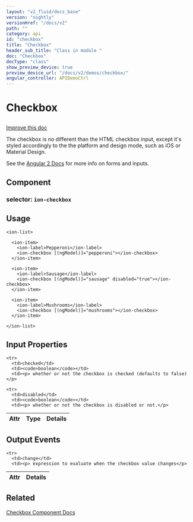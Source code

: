 ```yaml
---
layout: "v2_fluid/docs_base"
version: "nightly"
versionHref: "/docs/v2"
path: ""
category: api
id: "checkbox"
title: "Checkbox"
header_sub_title: "Class in module "
doc: "Checkbox"
docType: "class"
show_preview_device: true
preview_device_url: "/docs/v2/demos/checkbox/"
angular_controller: APIDemoCtrl 
---
```










<h1 class="api-title">


Checkbox






</h1>

<a class="improve-v2-docs" href='http://github.com/driftyco/ionic/edit/2.0/ionic/components/checkbox/checkbox.ts#L8'>
Improve this doc
</a>






<p>The checkbox is no different than the HTML checkbox input, except
it&#39;s styled accordingly to the the platform and design mode, such
as iOS or Material Design.</p>
<p>See the <a href="https://angular.io/docs/ts/latest/guide/forms.html">Angular 2 Docs</a>
for more info on forms and inputs.</p>


<h2>Component</h2>
<h3>selector: <code>ion-checkbox</code></h3>
<!-- @usage tag -->

<h2>Usage</h2>

<pre><code class="lang-html">&lt;ion-list&gt;

  &lt;ion-item&gt;
    &lt;ion-label&gt;Pepperoni&lt;/ion-label&gt;
    &lt;ion-checkbox [(ngModel)]=&quot;pepperoni&quot;&gt;&lt;/ion-checkbox&gt;
  &lt;/ion-item&gt;

  &lt;ion-item&gt;
    &lt;ion-label&gt;Sausage&lt;/ion-label&gt;
    &lt;ion-checkbox [(ngModel)]=&quot;sausage&quot; disabled=&quot;true&quot;&gt;&lt;/ion-checkbox&gt;
  &lt;/ion-item&gt;

  &lt;ion-item&gt;
    &lt;ion-label&gt;Mushrooms&lt;/ion-label&gt;
    &lt;ion-checkbox [(ngModel)]=&quot;mushrooms&quot;&gt;&lt;/ion-checkbox&gt;
  &lt;/ion-item&gt;

&lt;/ion-list&gt;
</code></pre>




<!-- @property tags -->



<!-- instance methods on the class -->
<!-- input methods on the class -->
<h2>Input Properties</h2>
<table class="table param-table" style="margin:0;">
  <thead>
    <tr>
      <th>Attr</th>
      <th>Type</th>
      <th>Details</th>
    </tr>
  </thead>
  <tbody>
    
    <tr>
      <td>checked</td>
      <td><code>boolean</code></td>
      <td><p> whether or not the checkbox is checked (defaults to false)</p>
</td>
    </tr>
    
    <tr>
      <td>disabled</td>
      <td><code>boolean</code></td>
      <td><p> whether or not the checkbox is disabled or not.</p>
</td>
    </tr>
    
  </tbody>
</table>
<!-- output events on the class -->
<h2>Output Events</h2>
<table class="table param-table" style="margin:0;">
  <thead>
    <tr>
      <th>Attr</th>
      <th>Details</th>
    </tr>
  </thead>
  <tbody>
    
    <tr>
      <td>change</td>
      <td><p> expression to evaluate when the checkbox value changes</p>
</td>
    </tr>
    
  </tbody>
</table><!-- related link -->

<h2>Related</h2>

<a href='/docs/v2/components#checkbox'>Checkbox Component Docs</a><!-- end content block -->


<!-- end body block -->

